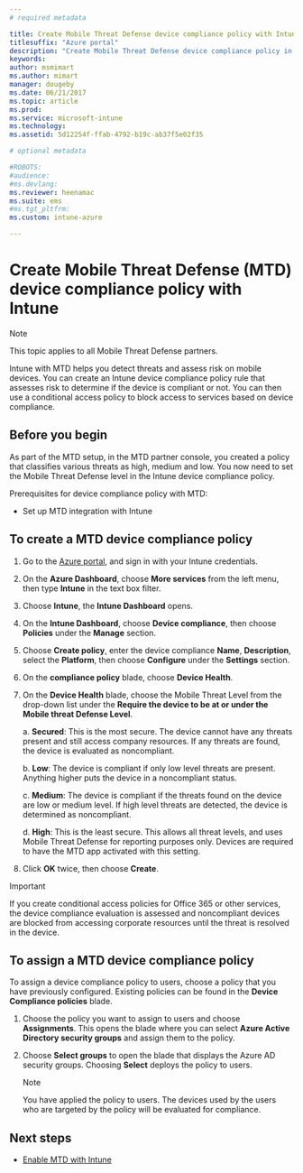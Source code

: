 ```yaml
---
# required metadata

title: Create Mobile Threat Defense device compliance policy with Intune
titlesuffix: "Azure portal"
description: "Create Mobile Threat Defense device compliance policy in Intune"
keywords:
author: msmimart
ms.author: mimart
manager: dougeby
ms.date: 06/21/2017
ms.topic: article
ms.prod:
ms.service: microsoft-intune
ms.technology:
ms.assetid: 5d12254f-ffab-4792-b19c-ab37f5e02f35

# optional metadata

#ROBOTS:
#audience:
#ms.devlang:
ms.reviewer: heenamac
ms.suite: ems
#ms.tgt_pltfrm:
ms.custom: intune-azure

---
```


# Create Mobile Threat Defense (MTD) device compliance policy with Intune

> [!NOTE] 
> This topic applies to all Mobile Threat Defense partners.

Intune with MTD helps you detect threats and assess risk on mobile devices. You can create an Intune device compliance policy rule that assesses risk to determine if the device is compliant or not. You can then use a conditional access policy to block access to services based on device compliance.

## Before you begin

As part of the MTD setup, in the MTD partner console, you created a policy that classifies various threats as high, medium and low. You now need to set the Mobile Threat Defense level in the Intune device compliance policy.

Prerequisites for device compliance policy with MTD:

-   Set up MTD integration with Intune

## To create a MTD device compliance policy

1.  Go to the [Azure portal](https://portal.azure.com/), and sign in with your Intune credentials.

2.  On the **Azure Dashboard**, choose **More services** from the left menu, then type **Intune** in the text box filter.

3.  Choose **Intune**, the **Intune Dashboard** opens.

4. On the **Intune Dashboard**, choose **Device compliance**, then choose **Policies** under the **Manage** section.

5.  Choose **Create policy**, enter the device compliance **Name**, **Description**, select the **Platform**, then choose **Configure** under the **Settings** section.

6.  On the **compliance policy** blade, choose **Device Health**.

7.  On the **Device Health** blade, choose the Mobile Threat Level from the drop-down list under the **Require the device to be at or under the Mobile threat Defense Level**.

    a.  **Secured**: This is the most secure. The device cannot have any threats present and still access company resources. If any threats are found, the device is evaluated as noncompliant.

    b.  **Low**: The device is compliant if only low level threats are present. Anything higher puts the device in a noncompliant status.

    c.  **Medium**: The device is compliant if the threats found on the device are low or medium level. If high level threats are detected, the device is determined as noncompliant.

    d.  **High**: This is the least secure. This allows all threat levels, and uses Mobile Threat Defense for reporting purposes only. Devices are required to have the MTD app activated with this setting.

8.  Click **OK** twice, then choose **Create**.

> [!IMPORTANT]
> If you create conditional access policies for Office 365 or other services, the device compliance evaluation is assessed and noncompliant devices are blocked from accessing corporate resources until the threat is resolved in the device.

## To assign a MTD device compliance policy

To assign a device compliance policy to users, choose a policy that you have previously configured. Existing policies can be found in the **Device Compliance policies** blade.

1. Choose the policy you want to assign to users and choose **Assignments**. This opens the blade where you can select **Azure Active Directory security groups** and assign them to the policy.

2. Choose **Select groups** to open the blade that displays the Azure AD security groups.  Choosing **Select**  deploys the policy to users.

	> [!NOTE] 
	> You have applied the policy to users. The devices used by the users who are targeted by the policy will be evaluated for compliance.

## Next steps

- [Enable MTD with Intune](mtd-connector-enable.md)